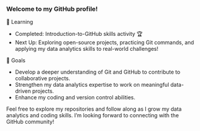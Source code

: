 ### Welcome to my GitHub profile! 

🌟 Learning
- Completed: Introduction-to-GitHub skills activity 🏆
- Next Up: Exploring open-source projects, practicing Git commands, and applying my data analytics skills to real-world challenges!

🚀 Goals
- Develop a deeper understanding of Git and GitHub to contribute to collaborative projects.
- Strengthen my data analytics expertise to work on meaningful data-driven projects.
- Enhance my coding and version control abilities.

Feel free to explore my repositories and follow along as I grow my data analytics and coding skills. I’m looking forward to connecting with the GitHub community!
